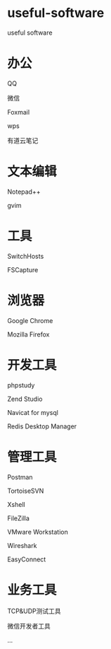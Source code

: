 # useful-software
useful software

# 办公
QQ

微信

Foxmail

wps

有道云笔记


# 文本编辑
Notepad++

gvim


# 工具
SwitchHosts

FSCapture


# 浏览器
Google Chrome

Mozilla Firefox


# 开发工具
phpstudy

Zend Studio

Navicat for mysql

Redis Desktop Manager


# 管理工具
Postman

TortoiseSVN

Xshell

FileZilla

VMware Workstation

Wireshark

EasyConnect


# 业务工具
TCP&UDP测试工具

微信开发者工具


...
